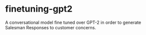 # finetuning-gpt2
A conversational model fine tuned over GPT-2 in order to generate Salesman Responses to customer concerns.
